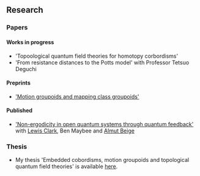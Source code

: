 ## Research

### Papers 

#### Works in progress
- 'Topoological quantum field theories for homotopy corbordisms'
- 'From resistance distances to the Potts model' with Professor Tetsuo Deguchi

#### Preprints 
- ['Motion groupoids and mapping class groupoids'](https://arxiv.org/abs/2103.10377)

#### Published
- ['Non-ergodicity in open quantum systems through quantum feedback'](https://epljournal.edpsciences.org/articles/epl/abs/2020/11/epl20169/epl20169.html) with [Lewis Clark](https://www.staff.ncl.ac.uk/lewisclark/), Ben Maybee and [Almut Beige](https://theory.leeds.ac.uk/dr-almut-beige/)

### Thesis 
- My thesis 'Embedded cobordisms, motion groupoids and topological quantum field theories' is available [here](https://etheses.whiterose.ac.uk/30137/).
